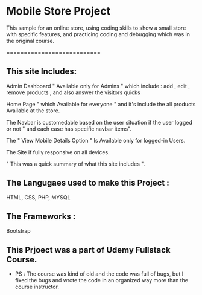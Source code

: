 # Mobile Store Project

This sample for an online store, using coding skills to show a small store with specific features,
and practicing coding and debugging which was in the original course.

===========================

## This site Includes:

Admin Dashboard " Available only for Admins " which include :
    add , edit , remove products , and also answer the visitors quicks

Home Page " which Available for everyone " and it's include the all products Available at the store.

The Navbar is customedable based on the user situation if the user logged or not " and each case has specific navbar items".

The " View Mobile Details Option " Is Available only for logged-in Users.

The Site if fully responsive on all devices.

" This was a quick summary of what this site includes ".

## The Langugaes used to make this Project :
HTML, CSS, PHP, MYSQL 

## The Frameworks :
Bootstrap

## This Prjoect was a part of Udemy Fullstack Course.

- PS :
The course was kind of old and the code was full of bugs,
but I fixed the bugs and wrote the code in an organized way more than the course instructor.

